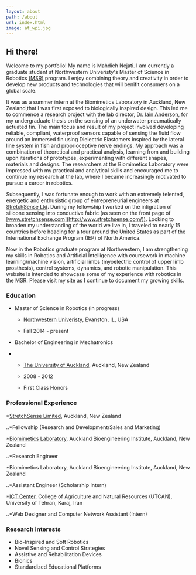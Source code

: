 ```yaml
---
layout: about
path: /about
url: index.html
image: at_wpi.jpg
---
```


## Hi there!

Welcome to my portfolio! My name is Mahdieh Nejati. I am currently a graduate student at Northwestern Univeristy's Master of Science in Robotics [(MSR)](http://robotics.northwestern.edu/) program. I enjoy combining theory and creativity in order to develop new products and technologies that will benifit consumers on a global scale. 

It was as a summer intern at the Biomimetics Laboratory in Auckland, New Zealand,that I was first exposed to biologically inspired design. This led me to commence a research project with the lab director, [Dr. Iain Anderson]("https://unidirectory.auckland.ac.nz/profile/iand002"), for my undergraduate thesis on the sensing of an underwater pneumatically actuated fin. The main focus and result of my project involved developing reliable, compliant, waterproof sensors capable of sensing the fluid flow around an immersed fin using Dielectric Elastomers inspired by the lateral line system in fish and proprioceptive nerve endings. My approach was a combination of theoretical and practical analysis, learning from and building upon iterations of prototypes, experimenting with different shapes, materials and designs. The researchers at the Biomimetics Laboratory were impressed with my practical and analytical skills and encouraged me to continue my research at the lab, where I became increasingly motivated to pursue a career in robotics. 

Subsequently, I was fortunate enough to work with an extremely telented, energetic and enthusistic group of entrepreneurial engineers at [StretchSense Ltd](http://www.stretchsense.com/). During my fellowship I worked on the intigration of silicone sensing into conductive fabric (as seen on the front page of [www.stretchsense.com](http://www.stretchsense.com/)). Looking to broaden my understanding of the world we live in, I traveled to nearly 15 countries before heading for a tour around the United States as part of the International Exchange Program (IEP) of North America.

Now in the Robotics graduate program at Northwestern, I am strengthening my skills in Robotics and Artificial Intelligence with coursework in machine learning/machine vision, artificial limbs (myoelectric control of upper limb prosthesis), control systems, dynamics, and robotic manipulation. This website is intended to showcase some of my experience with robotics in the MSR. Please visit my site as I continue to document my growing skills. 

### Education

* Master of Science in Robotics (in progress)
    
    * [Northwestern Univeristy](http://robotics.northwestern.edu/), Evanston, IL, USA
    
    * Fall 2014 - present

* Bachelor of Engineering in Mechatronics 
* 
    * [The University of Auckland](http://www.mech.auckland.ac.nz/en/for/future-undergraduates/fu-study-options/behonsmechatronics.html), Auckland, New Zealand

    * 2008 - 2012

    * First Class Honors

### Professional Experience 

*[StretchSense Limited](http://www.stretchsense.com/ "StretchSense Ltd. Homepage"), Auckland, New Zealand

..*Fellowship (Research and Development/Sales and Marketing)

*[Biomimetics Laboratory](http://www.abi.auckland.ac.nz/en/about/our-research/biomimetics.html "ABI Biomimetics Lab Homepage"), Auckland Bioengineering Institute, Auckland, New Zealand

..*Research Engineer

*Biomimetics Laboratory, Auckland Bioengineering Institute, Auckland, New Zealand

..*Assistant Engineer (Scholarship Intern)

*[ICT Center](http://utcan.ut.ac.ir/en/index.aspx), College of Agriculture and Natural Resources (UTCAN), University of Tehran, Karaj, Iran

..*Web Designer and Computer Network Assistant (Intern)

### Research interests

* Bio-Inspired and Soft Robotics
* Novel Sensing and Control Strategies
* Assistive and Rehabilitation Devices 
* Bionics
* Standardized Educational Platforms
